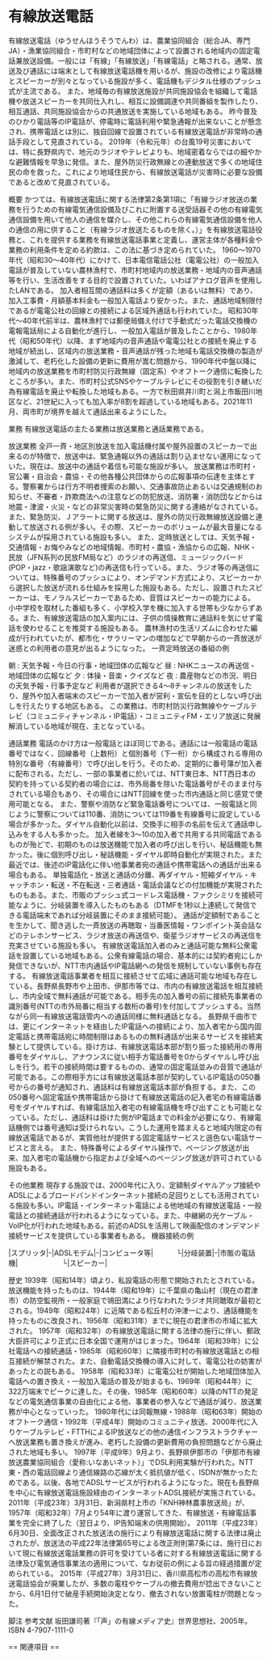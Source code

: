 # 有線放送電話

有線放送電話（ゆうせんほうそうでんわ）は、農業協同組合（総合JA、専門JA）・漁業協同組合・市町村などの地域団体によって設置される地域内の固定電話兼放送設備。一般には「有線」「有線放送」「有線電話」と略される。通常、放送及び通話には端末として有線放送電話機を用いるが、施設の改修により電話機とスピーカーが別々となっている施設が多く、電話機もデジタル仕様のプッシュ式が主流である。
また、地域毎の有線放送施設が共同施設協会を組織して電話機や放送スピーカーを共同仕入れし、相互に設備調達や共同番組を製作したり、相互通話、共同施設協会からの共通放送を実施している地域もある。
昨今普及のひかり電話等のIP電話が、停電時に電話利用や緊急通報が出来ないことが懸念され、携帯電話とは別に、独自回線で設置されている有線放送電話が非常時の通話手段として見直されている。
2019年（令和元年）の台風19号災害においては、特に長野県内で、地元のラジオやテレビよりも、地域密着ならではの細やかな避難情報を早急に発信。また、屋外防災行政無線との連動放送で多くの地域住民の命を救った。これにより地域住民から、有線放送電話が災害時に必要な設備であると改めて見直されている。

概要
かつては、有線放送電話に関する法律第2条第1項に「有線ラジオ放送の業務を行うための有線電気通信設備及びこれに附置する送受話器その他の有線電気通信設備を用いて他人の通信を媒介し、その他これらの有線電気通信設備を他人の通信の用に供すること（有線ラジオ放送たるものを除く。）」を有線放送電話役務と、これを提供する業務を有線放送電話事業と定義し、運営主体が各種料金や業務の利用条件を定める約款は、この法に基づき定められていた。
1960～1970年代（昭和30～40年代）にかけて、日本電信電話公社（電電公社）の一般加入電話が普及していない農林漁村で、市町村地域内の放送業務・地域内の音声通話等を行い、生活改善をする目的で設置されていた。いわばアナログ音声を使用したLANである。
加入者相互間の通話料は多くが定額（あるいは無料）であり、加入工事費・月額基本料金も一般加入電話より安かった。また、通話地域制限付であるが電電公社の回線との接続による区域外通話も行われていた。
昭和30年代～40年代前半は、農林漁村では郵便局備え付けで手動式だった電話交換機の電報電話局による自動化が進行し、一般加入電話が普及したことから、1980年代（昭和50年代）以降、まず地域内の音声通話や電電公社との接続を廃止する地域が続出し、区域内の放送業務・音声通話が残った地域も電話交換機の製造が激減して、老朽化した設備の更新に費用が嵩む問題から、1990年代中盤以降に地域内の放送業務を市町村防災行政無線（固定系）やオフトーク通信に転換したところが多い。また、市町村公式SNSやケーブルテレビにその役割を引き継いだ為有線電話を廃止や転換した地域もある。一方で秋田県井川町と潟上市飯田川地区など、21世紀に入っても加入率が8割を超過している地域もある。2021年11月、両市町が境界を越えて通話出来るようにした。

業務
有線放送電話の主たる業務は放送業務と通話業務である。

放送業務
全戸一斉・地区別放送を加入電話機付属や屋外設置のスピーカーで出来るのが特徴で、放送中は、緊急通報以外の通話は割り込ませない運用になっていた。現在は、放送中の通話や着信も可能な施設が多い。
放送業務は市町村・官公署・自治会・農協・その他各種公共団体からの広報事項の伝達を主体とする。警察署からは行方不明者捜索のお願い、交通事故防止あるいは交通規制のお知らせ、不審者・詐欺商法への注意などの防犯放送、消防署・消防団などからは地震・津波・火災・などの非常災害時の緊急防災に関する連絡がなされている。また、緊急防災、Ｊアラートに関する放送は、屋外の防災行政無線放送設備と連動して放送される例が多い。その際、スピーカーのボリュームが最大音量になるシステムが採用されている施設も多い。
また、定時放送としては、天気予報・交通情報・お悔やみなどの地域情報、市町村・農協・漁協からの広報、NHK・民放（JFN系列の民放FM局など）のラジオの再送信、ミュージックバード(POP・jazz・歌謡演歌など)の再送信も行っている。また、ラジオ等の再送信については、特殊番号のプッシュにより、オンデマンド方式により、スピーカーから選択した放送が流れる仕組みを採用した施設もある。ただし、設置されたスピーカーは、モノラルスピーカーであるため、音質はスピーカーの能力による。
小中学校を取材した番組も多く、小学校入学を機に加入する世帯も少なからずある。また、有線放送電話の加入案内には、子供の情操教育に通話料を気にせず電話を使わせることを推奨する施設もある。
農林漁村の生活リズムに合わせた編成が行われていたが、都市化・サラリーマンの増加などで早朝からの一斉放送が迷惑との利用者の意見が出るようになった。
一斉定時放送の番組の例

朝 : 天気予報・今日の行事・地域団体の広報など
昼 : NHKニュースの再送信・地域団体の広報など
夕 : 体操・音楽・クイズなど
夜 : 農産物などの市況、明日の天気予報・行事予定など
利用者が選択できる4～8チャンネルの放送をしたり、屋外や加入者端末のスピーカーで加入者が営利・宣伝を目的としない呼び出しを行えたりする地区もある。
この業務は、市町村防災行政無線やケーブルテレビ（コミュニティチャンネル・IP電話）・コミュニティFM・エリア放送に発展解消している地域が現在、主となっている。

通話業務
電話のかけ方は一般電話とほぼ同じである。通話には一般電話の電話番号ではなく、回線番号（上数桁）と個別番号（下一桁）から構成される専用の特別な番号（有線番号）で呼び出しを行う。そのため、定期的に番号簿が加入者に配布される。ただし、一部の事業者に於いては、NTT東日本、NTT西日本の契約を持っている契約者の場合には、市外局番を除いた電話番号がそのまま付与されている場合もあり、その場合にはNTT回線を使った市内通話と同じ感覚で使用可能となる。
また、警察や消防など緊急電話番号については、一般電話と同じように警察については110番、消防については119番を有線番号に設定している場合が多かった。ダイヤル自動化以前は、交換手に相手の名前を伝えて通話申し込みをする人も多かった。
加入者線を3～10の加入者で共用する共同電話であるものが殆どで、初期のものは放送機能で加入者の呼び出しを行い、秘話機能も無かった。後に個別呼び出し・秘話機能・ダイヤル即時自動化が実現された。また最近では、後述のIP電話化に伴い他事業者宛の通話や携帯電話への通話が出来る場合もある。
単独電話化・放送と通話の分離、再ダイヤル・短縮ダイヤル・キャッチホン・転送・不在転送・三者通話・電話会議などの付加機能が実現されたものもある。また、市販のプッシュ式コードレス電話機・ファクシミリを接続可能なように、分岐装置を導入したものもある（DTMFを1秒以上連続して発信できる電話端末であれば分岐装置にそのまま接続可能）。
通話が定額制であることを生かして、聞き逃した一斉放送の再聴取・当番医情報・ワンポイント英会話などのテレホンサービス、ラジオ放送の再送信や、衛星ラジオサービスの再送信を充実させている施設も多い。
有線放送電話加入者のみと通話可能な無料公衆電話を設置している地域もある。公衆有線電話の場合、基本的には契約者宛にしか発信できないが、NTT市内通話やIP電話網への発信を規制していない事例も存在する。
有線放送電話事業者を相互に接続させて広域に通話可能な地域も存在している。長野県長野市や上田市、伊那市等では、市内の有線放送電話を相互接続し、市内全域で無料通話が可能である。相手先の加入番号の前に接続先事業者の識別番号(NTTの市外局番に相当する数桁の番号)を付加してプッシュする。当然ながら同一有線放送電話管内への通話同様に無料通話となる。
長野県千曲市では、更にインターネットを経由したIP電話への接続により、加入者宅から国内固定電話と携帯電話宛に時間制限はあるものの無料通話が出来るサービスを接続実験として提供している。掛け方は、有線放送電話本部が割り振った接続用の専用番号をダイヤルし、アナウンスに従い相手方電話番号を0からダイヤルし呼び出しを行う。若干の接続時間は要するものの、通常の固定電話並みの音質で通話が可能である。この際相手方には有線放送電話本部が契約しているIP電話の050番号からの番号が通知され、通話料は有線放送電話本部が負担する。また、この050番号へ固定電話や携帯電話から掛けて有線放送電話の記入者宅の有線電話番号をダイヤルすれば、有線電話加入者宅の有線電話機を呼び出すことも可能となっている。ただし、通話料は掛けた側がIP電話までの料金が必要になり、有線電話機側では番号通知は受けられない。こうした運用を踏まえると地域内限定の有線放送電話であるが、実質他社が提供する固定電話サービスと遜色ない電話サービスと言える。
また、特殊番号によるダイヤル操作で、ページング放送が出来、加入者宅の電話機から指定および全域へのページング放送が許可されている施設もある。

その他業務
現存する施設では、2000年代に入り、定額制ダイヤルアップ接続やADSLによるブロードバンドインターネット接続の足回りとしても活用されている施設も多い。IP電話・インターネット電話による他地域の有線放送電話・一般電話との接続通話が行われるようになっている。また、中継網の光ケーブル・VoIP化が行われた地域もある。前述のADSLを活用して映画配信のオンデマンド接続サービスを提供している事業者もある。
機器接続の例

|スプリッタ|-|ADSLモデム|-|コンピュータ等|
　　　└|分岐装置|-|市販の電話機|
　　　　　　└|スピーカー|

歴史
1939年（昭和14年）頃より、私設電話の形態で開始されたとされている。
放送機能を持ったものは、1944年（昭和19年）に千葉県の亀山村（現在の君津市）の防空監視所・一般家庭で鴇田満により行なわれたラジオ共同聴取が最初とされる。1949年（昭和24年）に近隣である松丘村の沖津一により、通話機能を持ったものに改良され、1956年（昭和31年）までに現在の君津市の市域に拡大された。
1957年（昭和32年）の有線放送電話に関する法律の施行に伴い、郵政大臣許可により正式に日本全国で運用がはじまった。1964年（昭和39年）に公社電話への接続通話・1985年（昭和60年）に隣接市町村の有線放送電話との相互接続が解禁された。また、自動電話交換機の導入に対して、電電公社の妨害があったとの説もある。
1958年（昭和33年）に電電公社が開始した地域団体加入電話への置き換え・一般加入電話の普及が始まるも、1969年（昭和44年）に322万端末でピークに達した。その後、1985年（昭和60年）以降のNTTの発足などの電気通信事業の自由化による他、事業者の参入などで通話が減り、放送業務が中心となっていった。
1980年代には同報無線・1988年（昭和63年）開始のオフトーク通信・1992年（平成4年）開始のコミュニティ放送、2000年代に入りケーブルテレビ・FTTHによるIP放送などの他の通信インフラストラクチャーへ放送業務も置き換えが進み、老朽した設備の更新費用の負担問題などから廃止された地域も多い。
1997年（平成9年）9月より、長野県伊那市の「伊那市有線放送農業協同組合（愛称:いなあいネット）」でDSL利用実験が行われた。NTT東・西の電話回線より通信線路の芯線が太く抵抗値が低く、ISDNが無かったためである。以後、各地でADSLサービスが行われるようになった。現在も長野県を中心に有線放送電話施設経由のインターネットADSL接続が実施されている。
2011年（平成23年）3月31日、新潟県村上市の「KNH神林農事放送局」が、1957年（昭和32年）7月より54年に渡り運営してきた、有線放送・有線電話事業を完全に終了した（翌日より、IP告知端末の供用開始）。
2011年（平成23年）6月30日、全面改正された放送法の施行により有線放送電話に関する法律は廃止されたが、放送法の平成22年法律第65号による改正附則第7条には、施行日において現に有線放送電話業務の許可を受けている者に対する有線放送電話に関する法律及び電気通信事業法の適用について、なお従前の例による旨の経過措置が定められている。
2015年（平成27年）3月31日に、香川県高松市の高松市有線放送電話協会が廃業したが、多数の電柱やケーブルの撤去費用が捻出できないことから、6月1日付で破産手続開始決定となり、撤去されない放置電柱が問題となった。

脚注
参考文献
坂田謙司著『「声」の有線メディア史』世界思想社、2005年。ISBN 4-7907-1111-0


== 関連項目 ==